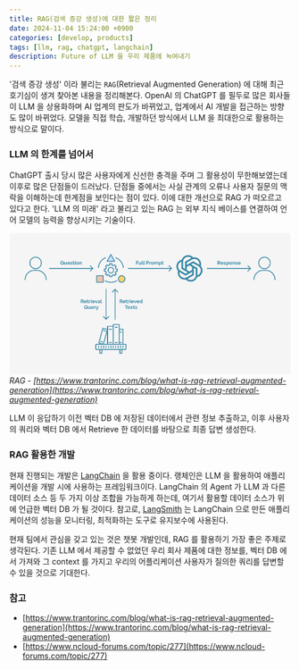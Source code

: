 ```yaml
---
title: RAG(검색 증강 생성)에 대한 짧은 정리
date: 2024-11-04 15:24:00 +0900
categories: [develop, products]
tags: [llm, rag, chatgpt, langchain]
description: Future of LLM 을 우리 제품에 녹여내기
---
```


'검색 증강 생성' 이라 불리는 `RAG`(Retrieval Augmented Generation) 에 대해 최근 호기심이 생겨 찾아본 내용을 정리해본다. OpenAI 의 ChatGPT 를 필두로 많은 회사들이 LLM 을 상용화하며 AI 업계의 판도가 바뀌었고, 업계에서 AI 개발을 접근하는 방향도 많이 바뀌었다. 모델을 직접 학습, 개발하던 방식에서 LLM 을 최대한으로 활용하는 방식으로 말이다.

### LLM 의 한계를 넘어서

ChatGPT 출시 당시 많은 사용자에게 신선한 충격을 주며 그 활용성이 무한해보였는데 이후로 많은 단점들이 드러났다. 단점들 중에서는 사실 관계의 오류나 사용자 질문의 맥락을 이해하는데 한계점을 보인다는 점이 있다. 이에 대한 개선으로 RAG 가 떠오르고 있다고 한다. 'LLM 의 미래' 라고 불리고 있는 RAG 는 외부 지식 베이스를 연결하여 언어 모델의 능력을 향상시키는 기술이다.

![RAG(Retrieval Augmented Generation)](/assets/img/rag_flow.png)
_RAG - [https://www.trantorinc.com/blog/what-is-rag-retrieval-augmented-generation](https://www.trantorinc.com/blog/what-is-rag-retrieval-augmented-generation)_

LLM 이 응답하기 이전 벡터 DB 에 저장된 데이터에서 관련 정보 추출하고, 이후 사용자의 쿼리와 벡터 DB 에서 Retrieve 한 데이터를 바탕으로 최종 답변 생성한다.


### RAG 활용한 개발

현재 진행되는 개발은 [LangChain](https://www.langchain.com/) 을 활용 중이다. 랭체인은 LLM 을 활용하여 애플리케이션을 개발 시에 사용하는 프레임워크이다. LangChain 의 Agent 가 LLM 과 다른 데이터 소스 등 두 가지 이상 조합을 가능하게 하는데, 여기서 활용할 데이터 소스가 위에 언급한 벡터 DB 가 될 것이다. 참고로, [LangSmith](https://www.langchain.com/langsmith) 는 LangChain 으로 만든 애플리케이션의 성능을 모니터링, 최적화하는 도구로 유지보수에 사용된다.

현재 팀에서 관심을 갖고 있는 것은 챗봇 개발인데, RAG 를 활용하기 가장 좋은 주제로 생각된다. 기존 LLM 에서 제공할 수 없었던 우리 회사 제품에 대한 정보를, 벡터 DB 에서 가져와 그 context 를 가지고 우리의 어플리케이션 사용자가 질의한 쿼리를 답변할 수 있을 것으로 기대한다.


### 참고
- [https://www.trantorinc.com/blog/what-is-rag-retrieval-augmented-generation](https://www.trantorinc.com/blog/what-is-rag-retrieval-augmented-generation)
- [https://www.ncloud-forums.com/topic/277](https://www.ncloud-forums.com/topic/277)
